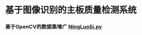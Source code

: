 # 基于图像识别的主板质量检测系统
### 基于OpenCV的数据集增广 [NingLuoSi.py](https://github.com/Gecko-well/A10/blob/main/deeplearn/tools/NingLuoSi.py)